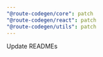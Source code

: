```yaml
---
"@route-codegen/core": patch
"@route-codegen/react": patch
"@route-codegen/utils": patch
---
```


Update READMEs
